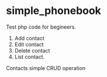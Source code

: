 # simple_phonebook


Test php code for begineers.

1. Add contact
2. Edit contact
3. Delete contact
4. List contact.


Contacts simple CRUD operation
